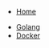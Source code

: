 - [Home](/README.md)
<!-- - [JS(Nodejs)](/langs/nodejs/README.md) -->
- [Golang](/langs/go/README.md)
- [Docker](/docker/README.md)
